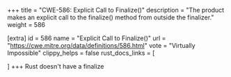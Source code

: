 +++
title = "CWE-586: Explicit Call to Finalize()"
description	= "The product makes an explicit call to the finalize() method from outside the finalizer."
weight = 586

[extra]
id = 586
name = "Explicit Call to Finalize()"
url = "https://cwe.mitre.org/data/definitions/586.html"
vote = "Virtually Impossible"
clippy_helps = false
rust_docs_links = [
	
]
+++
Rust doesn't have a finalize
